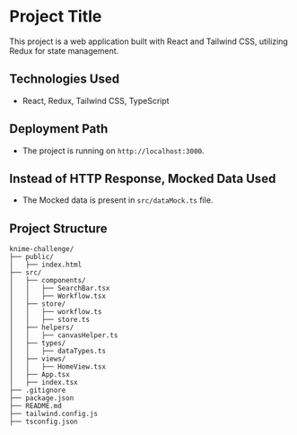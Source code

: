 # Project Title


This project is a web application built with React and Tailwind CSS, utilizing Redux for state management.

## Technologies Used

- React, Redux, Tailwind CSS, TypeScript

## Deployment Path


- The project is running on `http://localhost:3000`.

## Instead of HTTP Response, Mocked Data Used
- The Mocked data is present in `src/dataMock.ts` file.

## Project Structure

```
knime-challenge/
├── public/
│   ├── index.html
├── src/
│   ├── components/
│   │   ├── SearchBar.tsx
│   │   ├── Workflow.tsx
│   ├── store/
│   │   ├── workflow.ts
│   │   ├── store.ts
│   ├── helpers/
│   │   ├── canvasHelper.ts
│   ├── types/
│   │   ├── dataTypes.ts
│   ├── views/
│   │   ├── HomeView.tsx
│   ├── App.tsx
│   ├── index.tsx
├── .gitignore
├── package.json
├── README.md
├── tailwind.config.js
├── tsconfig.json
```

